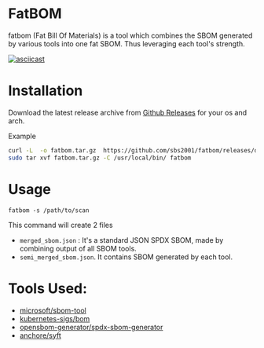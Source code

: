# FatBOM 

fatbom (Fat Bill Of Materials) is a tool which combines the SBOM generated by various tools into one fat SBOM. Thus leveraging each tool's strength.

[![asciicast](https://asciinema.org/a/04qTgDuKZByoNmqP9gPtHMsTT.svg)](https://asciinema.org/a/04qTgDuKZByoNmqP9gPtHMsTT)


# Installation

Download the latest release archive from [Github Releases](!https://github.com/sbs2001/fatbom/releases) for your os and arch.

Example

```bash
curl -L  -o fatbom.tar.gz  https://github.com/sbs2001/fatbom/releases/download/v0.0.1/fatbom_0.0.1_Linux_x86_64.tar.gz
sudo tar xvf fatbom.tar.gz -C /usr/local/bin/ fatbom
```

# Usage 

```
fatbom -s /path/to/scan
```

This command will create 2 files
- `merged_sbom.json` : It's  a standard JSON SPDX SBOM, made by combining output of all SBOM tools.
- `semi_merged_sbom.json`. It contains SBOM generated by each tool.

# Tools Used:

- [microsoft/sbom-tool](https://github.com/microsoft/sbom-tool)
- [kubernetes-sigs/bom](https://github.com/kubernetes-sigs/bom)
- [opensbom-generator/spdx-sbom-generator](https://github.com/opensbom-generator/spdx-sbom-generator)
- [anchore/syft](https://github.com/anchore/syft)



